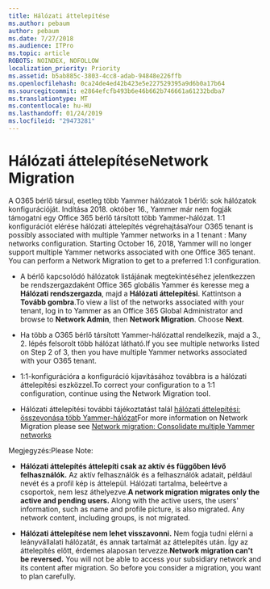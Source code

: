 ```yaml
---
title: Hálózati áttelepítése
ms.author: pebaum
author: pebaum
ms.date: 7/27/2018
ms.audience: ITPro
ms.topic: article
ROBOTS: NOINDEX, NOFOLLOW
localization_priority: Priority
ms.assetid: b5ab885c-3803-4cc8-adab-94848e226ffb
ms.openlocfilehash: 0ca24de4ed42b423e5e227529395a9d6b0a17b64
ms.sourcegitcommit: e2864efcfb493b6e46b662b746661a61232bdba7
ms.translationtype: MT
ms.contentlocale: hu-HU
ms.lasthandoff: 01/24/2019
ms.locfileid: "29473281"
---
```

# <a name="network-migration"></a><span data-ttu-id="94c3e-102">Hálózati áttelepítése</span><span class="sxs-lookup"><span data-stu-id="94c3e-102">Network Migration</span></span>

<span data-ttu-id="94c3e-p101">A O365 bérlő társul, esetleg több Yammer hálózatok 1 bérlő: sok hálózatok konfigurációját. Indítása 2018. október 16., Yammer már nem fogják támogatni egy Office 365 bérlő társított több Yammer-hálózat. 1:1 konfigurációt elérése hálózati áttelepítés végrehajtása</span><span class="sxs-lookup"><span data-stu-id="94c3e-p101">Your O365 tenant is possibly associated with multiple Yammer networks in a 1 tenant : Many networks configuration. Starting October 16, 2018, Yammer will no longer support multiple Yammer networks associated with one Office 365 tenant. You can perform a Network Migration to get to a preferred 1:1 configuration.</span></span>
  
- <span data-ttu-id="94c3e-p102">A bérlő kapcsolódó hálózatok listájának megtekintéséhez jelentkezzen be rendszergazdaként Office 365 globális Yammer és keresse meg a **Hálózati rendszergazda**, majd a **Hálózati áttelepítési**. Kattintson a **Tovább gombra**.</span><span class="sxs-lookup"><span data-stu-id="94c3e-p102">To view a list of the networks associated with your tenant, log in to Yammer as an Office 365 Global Administrator and browse to **Network Admin**, then **Network Migration**. Choose **Next**.</span></span>
    
- <span data-ttu-id="94c3e-108">Ha több a O365 bérlő társított Yammer-hálózattal rendelkezik, majd a 3., 2. lépés felsorolt több hálózat látható.</span><span class="sxs-lookup"><span data-stu-id="94c3e-108">If you see multiple networks listed on Step 2 of 3, then you have multiple Yammer networks associated with your O365 tenant.</span></span>
    
- <span data-ttu-id="94c3e-109">1:1-konfigurációra a konfiguráció kijavításához továbbra is a hálózati áttelepítési eszközzel.</span><span class="sxs-lookup"><span data-stu-id="94c3e-109">To correct your configuration to a 1:1 configuration, continue using the Network Migration tool.</span></span>
    
- <span data-ttu-id="94c3e-110">Hálózati áttelepítési további tájékoztatást talál [hálózati áttelepítési: összevonása több Yammer-hálózat](https://support.office.com/article/a22c1b20-9231-4ce2-a916-392b1056d002)</span><span class="sxs-lookup"><span data-stu-id="94c3e-110">For more information on Network Migration please see [Network migration: Consolidate multiple Yammer networks](https://support.office.com/article/a22c1b20-9231-4ce2-a916-392b1056d002)</span></span>
    
<span data-ttu-id="94c3e-111">Megjegyzés:</span><span class="sxs-lookup"><span data-stu-id="94c3e-111">Please Note:</span></span>
  
- <span data-ttu-id="94c3e-p103">**Hálózati áttelepítés áttelepíti csak az aktív és függőben lévő felhasználók.** Az aktív felhasználók és a felhasználók adatait, például nevét és a profil kép is áttelepül. Hálózati tartalma, beleértve a csoportok, nem lesz áthelyezve.</span><span class="sxs-lookup"><span data-stu-id="94c3e-p103">**A network migration migrates only the active and pending users.** Along with the active users, the users' information, such as name and profile picture, is also migrated. Any network content, including groups, is not migrated.</span></span> 
    
- <span data-ttu-id="94c3e-p104">**Hálózati áttelepítése nem lehet visszavonni.** Nem fogja tudni elérni a leányvállalati hálózatát, és annak tartalmát az áttelepítés után. Így az áttelepítés előtt, érdemes alaposan tervezze.</span><span class="sxs-lookup"><span data-stu-id="94c3e-p104">**Network migration can't be reversed.** You will not be able to access your subsidiary network and its content after migration. So before you consider a migration, you want to plan carefully.</span></span> 
    

